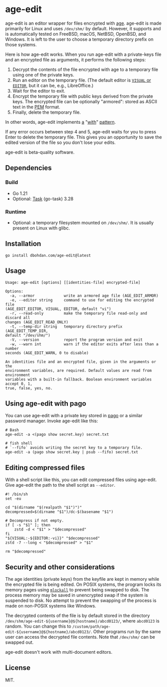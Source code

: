 # age-edit

age-edit is an editor wrapper for files encrypted with [age](https://github.com/FiloSottile/age).
age-edit is made primarily for Linux and uses `/dev/shm/` by default.
However, it supports and is automatically tested on FreeBSD, macOS, NetBSD, OpenBSD, and Windows.
It is left to the user to choose a temporary directory prefix on those systems.

Here is how age-edit works.
When you run age-edit with a private-keys file and an encrypted file as arguments, it performs the following steps:

1. Decrypt the contents of the file encrypted with age to a temporary file using one of the private keys.
2. Run an editor on the temporary file.
   (The default editor is [`VISUAL` or `EDITOR`](https://unix.stackexchange.com/questions/4859/visual-vs-editor-what-s-the-difference), but it can be, e.g., LibreOffice.)
3. Wait for the editor to exit.
4. Encrypt the temporary file with public keys derived from the private keys.
   The encrypted file can be optionally "armored": stored as ASCII text in the [PEM](https://en.wikipedia.org/wiki/Privacy-Enhanced_Mail) format.
5. Finally, delete the temporary file.

In other words, age-edit implements
[a](https://wiki.tcl-lang.org/39218)
"[with](https://www.python.org/dev/peps/pep-0343/)"
[pattern](https://clojuredocs.org/clojure.core/with-open).

If any error occurs between step 4 and 5, age-edit waits for you to press Enter to delete the temporary file.
This gives you an opportunity to save the edited version of the file so you don't lose your edits.

age-edit is beta-quality software.

## Dependencies

### Build

- Go 1.21
- Optional: [Task](https://taskfile.dev/) (go-task) 3.28

### Runtime

- Optional: a temporary filesystem mounted on `/dev/shm/`.
  It is usually present on Linux with glibc.

## Installation

```shell
go install dbohdan.com/age-edit@latest
```

## Usage

```none
Usage: age-edit [options] [[identities-file] encrypted-file]

Options:
  -a, --armor             write an armored age file (AGE_EDIT_ARMOR)
  -e, --editor string     command to use for editing the encrypted file
(AGE_EDIT_EDITOR, VISUAL, EDITOR, default "vi")
  -r, --read-only         make the temporary file read-only and discard all
changes (AGE_EDIT_READ_ONLY)
  -t, --temp-dir string   temporary directory prefix (AGE_EDIT_TEMP_DIR,
default "/dev/shm/")
  -V, --version           report the program version and exit
  -w, --warn int          warn if the editor exits after less than a number
seconds (AGE_EDIT_WARN, 0 to disable)

An identities file and an encrypted file, given in the arguments or the
environment variables, are required. Default values are read from environment
variables with a built-in fallback. Boolean environment variables accept 0, 1,
true, false, yes, no.
```

## Using age-edit with pago

You can use age-edit with a private key stored in [pago](https://github.com/dbohdan/pago) or a similar password manager.
Invoke age-edit like this:

```shell
# Bash
age-edit -a <(pago show secret.key) secret.txt
```

```fish
# fish shell
# `--fifo` avoids writing the secret key to a temporary file.
age-edit -a (pago show secret.key | psub --fifo) secret.txt
```

## Editing compressed files

With a shell script like this, you can edit compressed files using age-edit.
Give age-edit the path to the shell script as `--editor`.

```shell
#! /bin/sh
set -eu

cd "$(dirname "$(realpath "$1")")"
decompressed=$(dirname "$1")/dc-$(basename "$1")

# Decompress if not empty.
if [ -s "$1" ]; then
    zstd -d < "$1" > "$decompressed"
fi
"${VISUAL:-${EDITOR:-vi}}" "$decompressed"
zstd -7 --long < "$decompressed" > "$1"

rm "$decompressed"
```

## Security and other considerations

The age identities (private keys) from the keyfile are kept in memory while the encrypted file is being edited.
On POSIX systems, the program locks its memory pages using [`mlockall`](https://pubs.opengroup.org/onlinepubs/9799919799/functions/mlockall.html) to prevent being swapped to disk.
The process memory may be saved in unencrypted swap if the system is suspended to disk.
No attempt to prevent the swapping of the process is made on non-POSIX systems like Windows.

The decrypted contents of the file is by default stored in the directory `/dev/shm/age-edit-${username}@${hostname}/abcd0123/`, where `abcd0123` is random.
You can change this to `/custom/path/age-edit-${username}@${hostname}/abcd0123/`.
Other programs run by the same user can access the decrypted file contents.
Note that `/dev/shm/` can be swapped out.

age-edit doesn't work with multi-document editors.

## License

MIT.
